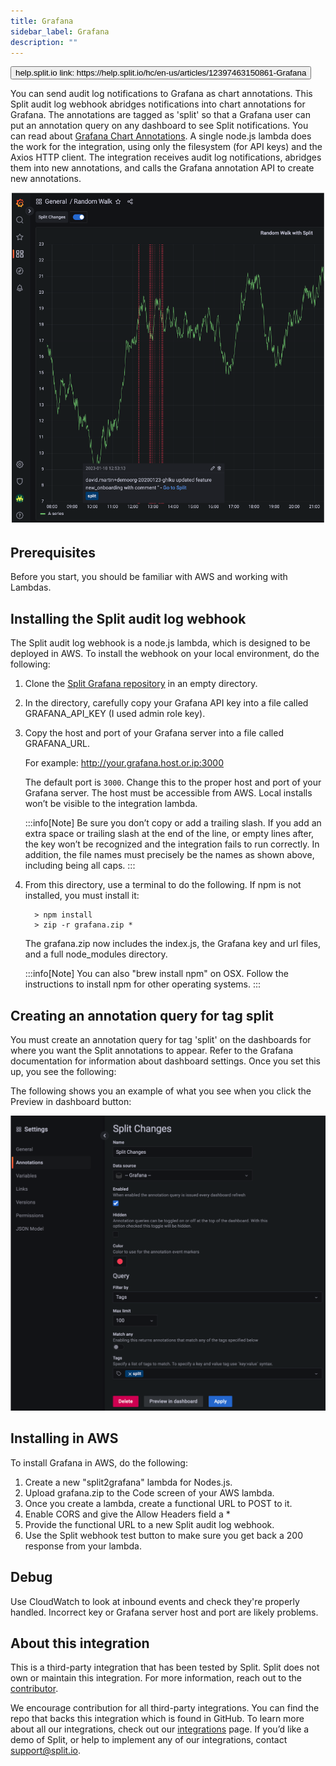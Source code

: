 ```yaml
---
title: Grafana
sidebar_label: Grafana
description: ""
---
```


<p>
  <button style={{borderRadius:'8px', border:'1px', fontFamily:'Courier New', fontWeight:'800', textAlign:'left'}}> help.split.io link: https://help.split.io/hc/en-us/articles/12397463150861-Grafana </button>
</p>

You can send audit log notifications to Grafana as chart annotations. This Split audit log webhook abridges notifications into chart annotations for Grafana. The annotations are tagged as 'split' so that a Grafana user can put an annotation query on any dashboard to see Split notifications. You can read about [Grafana Chart Annotations](https://grafana.com/docs/grafana/latest/developers/http_api/annotations/). A single node.js lambda does the work for the integration, using only the filesystem (for API keys) and the Axios HTTP client. The integration receives audit log notifications, abridges them into new annotations, and calls the Grafana annotation API to create new annotations.

![](./static/grafana-chart.png)

## Prerequisites

Before you start, you should be familiar with AWS and working with Lambdas.

## Installing the Split audit log webhook

The Split audit log webhook is a node.js lambda, which is designed to be deployed in AWS. To install the webhook on your local environment, do the following:

1. Clone the [Split Grafana repository](https://github.com/splitio/split2grafana) in an empty directory.
2. In the directory, carefully copy your Grafana API key into a file called GRAFANA_API_KEY (I used admin role key).
3. Copy the host and port of your Grafana server into a file called GRAFANA_URL.

   For example: http://your.grafana.host.or.ip:3000

   The default port is `3000`. Change this to the proper host and port of your Grafana server. The host must be accessible from AWS. Local installs won’t be visible to the integration lambda.

    :::info[Note]
    Be sure you don’t copy or add a trailing slash. If you add an extra space or trailing slash at the end of the line, or empty lines after, the key won’t be recognized and the integration fails to run correctly. In addition, the file names must precisely be the names as shown above, including being all caps.
    :::

4. From this directory, use a terminal to do the following.  If npm is not installed, you must install it:

<ul>

```
  > npm install 
  > zip -r grafana.zip *
```

The grafana.zip now includes the index.js, the Grafana key and url files, and a full node_modules directory.

:::info[Note]
You can also "brew install npm" on OSX. Follow the instructions to install npm for other operating systems.
:::

</ul>

## Creating an annotation query for tag split

You must create an annotation query for tag 'split' on the dashboards for where you want the Split annotations to appear. Refer to the Grafana documentation for information about dashboard settings. Once you set this up, you see the following:

The following shows you an example of what you see when you click the Preview in dashboard button:

![](./static/grafana-annotations.png)

## Installing in AWS 

To install Grafana in AWS, do the following:

1. Create a new "split2grafana" lambda for Nodes.js.
2. Upload grafana.zip to the Code screen of your AWS lambda.
3. Once you create a lambda, create a functional URL to POST to it. 
4. Enable CORS and give the Allow Headers field a *
5. Provide the functional URL to a new Split audit log webhook.
6. Use the Split webhook test button to make sure you get back a 200 response from your lambda.

## Debug

Use CloudWatch to look at inbound events and check they're properly handled. Incorrect key or Grafana server host and port are likely problems.

## About this integration

This is a third-party integration that has been tested by Split. Split does not own or maintain this integration. For more information, reach out to the [contributor](mailto:david.martin@split.io).

We encourage contribution for all third-party integrations. You can find the repo that backs this integration which is found in GitHub. To learn more about all our integrations, check out our [integrations](https://www.split.io/product/integrations) page. If you’d like a demo of Split, or help to implement any of our integrations, contact support@split.io.
